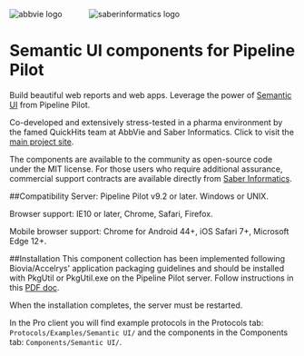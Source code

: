 ![abbvie logo](https://semanticplp.s3.amazonaws.com/abbvie-logo.png?AWSAccessKeyId=AKIAIHR7QYSU2SL7H7ZQ&Expires=1554519025&Signature=ihnpBTf8SeldUlLqTtTuBvNCneI%3D "AbbVie")&nbsp;&nbsp;&nbsp;&nbsp;&nbsp;&nbsp;&nbsp;&nbsp;&nbsp;&nbsp;&nbsp;&nbsp;![saberinformatics logo](https://semanticplp.s3.amazonaws.com/saber-logo.png?AWSAccessKeyId=AKIAIHR7QYSU2SL7H7ZQ&Expires=1554519078&Signature=1WeBrrgUmdH%2F4AFQGrArcegFTJI%3D "Saber Informatics")

# Semantic UI components for Pipeline Pilot
Build beautiful web reports and web apps. Leverage the power of [Semantic UI](http://semantic-ui.com) from Pipeline Pilot.

Co-developed and extensively stress-tested in a pharma environment by the famed QuickHits team at AbbVie and Saber Informatics. Click to visit the [main project site](https://saberinformatics.github.io/plp-semantic-ui).

The components are available to the community as open-source code under the MIT license. For those users who require additional assurance, commercial support contracts are available directly from [Saber Informatics](https://saberinformatics.com).

##Compatibility
Server: Pipeline Pilot v9.2 or later. Windows or UNIX.

Browser support: IE10 or later, Chrome, Safari, Firefox.

Mobile browser support: Chrome for Android 44+, iOS Safari 7+, Microsoft Edge 12+.

##Installation
This component collection has been implemented following Biovia/Accelrys' application packaging guidelines and should be installed with PkgUtil or PkgUtil.exe on the Pipeline Pilot server. Follow instructions in this [PDF doc](https://semanticplp.s3.amazonaws.com/Installation%20Instructions%20%28Semantic%29.pdf?AWSAccessKeyId=AKIAIHR7QYSU2SL7H7ZQ&Expires=1554516856&Signature=qhT5dZtYnDiihNX6PyvTxcAZATc%3D).

When the installation completes, the server must be restarted. 

In the Pro client you will find example protocols in the Protocols tab: `Protocols/Examples/Semantic UI/` and the components in the Components tab: `Components/Semantic UI/`.
